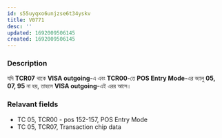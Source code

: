 ```yaml
---
id: s55uyqxo6unjzse6t34yskv
title: V0771
desc: ''
updated: 1692009506145
created: 1692009506145
---
```

### Description
যদি **TCR07** থাকে **VISA outgoing**-এ এবং **TCR00**-তে **POS Entry Mode**-এর ভ্যালু **05, 07, 95** না হয়, তাহলে **VISA outgoing**-এই এরর আসে।

### Relavant fields 
* TC 05, TCR00 - pos 152-157, POS Entry Mode
* TC 05, TCR07, Transaction chip data 